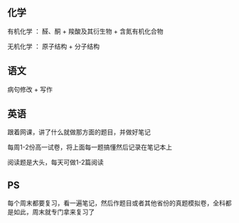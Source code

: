 ## 化学

  有机化学 ： 醛、酮 + 羧酸及其衍生物 + 含氮有机化合物
  
  无机化学 ： 原子结构 + 分子结构
  
## 语文

  病句修改 + 写作
  
## 英语

  跟着网课，讲了什么就做那方面的题目，并做好笔记
  
  每周1-2份高一试卷，将上面每一题搞懂然后记录在笔记本上
  
  阅读题是大头，每天可做1-2篇阅读
  

  
  
## PS

  每个周末都要复习，看一遍笔记，然后作题目或者其他省份的真题模拟卷，全科都是如此，周末就专门拿来复习了
